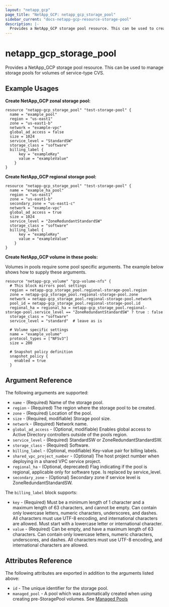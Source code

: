 ```yaml
---
layout: "netapp_gcp"
page_title: "NetApp_GCP: netapp_gcp_storage_pool"
sidebar_current: "docs-netapp-gcp-resource-storage-pool"
description: |-
  Provides a NetApp_GCP storage pool resource. This can be used to create a new storage pool on the GCP-CVS.
---
```


# netapp_gcp\_storage_pool

Provides a NetApp_GCP storage pool resource. This can be used to manage storage pools for volumes of service-type CVS.

## Example Usages

**Create NetApp_GCP zonal storage pool:**

```
resource "netapp-gcp_storage_pool" "test-storage-pool" {
  name = "example_pool"
  region = "us-east1"
  zone = "us-east1-b"
  network = "example-vpc"
  global_ad_access = false
  size = 1024
  service_level = "StandardSW"
  storage_class = "software"
  billing_label {
      key = "exampleKey"
      value = "exampleValue"
    }
}
```

**Create NetApp_GCP regional storage pool:**

```
resource "netapp-gcp_storage_pool" "test-storage-pool" {
  name = "example_ha_pool"
  region = "us-east1"
  zone = "us-east1-b"
  secondary_zone = "us-east1-c"
  network = "example-vpc"
  global_ad_access = true
  size = 1024
  service_level = "ZoneRedundantStandardSW"
  storage_class = "software"
  billing_label {
      key = "exampleKey"
      value = "exampleValue"
    }
}
```

**Create NetApp_GCP volume in these pools:**

Volumes in pools require some pool specific arguments. The example below shows how to supply these arguments.
```
resource "netapp-gcp_volume" "gcp-volume-nfs" {
  # This block mirrors pool settings
  region = netapp-gcp_storage_pool.regional-storage-pool.region
  zone = netapp-gcp_storage_pool.regional-storage-pool.zone
  network = netapp-gcp_storage_pool.regional-storage-pool.network
  pool_id = netapp-gcp_storage_pool.regional-storage-pool.id
  regional_ha = regional_ha = netapp-gcp_storage_pool.regional-storage-pool.service_level == "ZoneRedundantStandardSW" ? true : false
  storage_class = "software" 
  service_level = "standard"  # leave as is

  # Volume specific settings
  name = "example_volume"
  protocol_types = ["NFSv3"]
  size = 200

  # Snapshot policy definition
  snapshot_policy {
    enabled = true
  }
```

## Argument Reference

The following arguments are supported:

* `name` - (Required) Name of the storage pool.
* `region` - (Required) The region where the storage pool to be created.
* `zone` - (Required) Location of the pool.
* `size` - (Required, modifiable) Storage pool size.
* `network` - (Required) Network name.
* `global_ad_access` - (Optional, modifiable) Enables global access to Active Directory controllers outside of the pools region.
* `service_level` - (Required) StandardSW or ZoneRedundantStandardSW.
* `storage_class` - (Required) Software.
* `billing_label` - (Optional, modifiable) Key-value pair for billing labels.
* `shared_vpc_project_number` - (Optional) The host project number when deploying in a shared VPC service project.
* `regional_ha` - (Optional, deprecated) Flag indicating if the pool is regional, applicable only for software type. Is replaced by service_level.
* `secondary_zone` - (Optional) Secondary zone if service level is ZoneRedundantStandardSW.

The `billing_label` block supports:
* `key` - (Required) Must be a minimum length of 1 character and a maximum length of 63 characters, and cannot be empty. Can contain only lowercase letters, numeric characters, underscores, and dashes. All characters must use UTF-8 encoding, and international characters are allowed. Must start with a lowercase letter or international character.
* `value` - (Required) Can be empty, and have a maximum length of 63 characters. Can contain only lowercase letters, numeric characters, underscores, and dashes. All characters must use UTF-8 encoding, and international characters are allowed.

## Attributes Reference

The following attributes are exported in addition to the arguments listed above:

* `id` - The unique identifier for the storage pool.
* `managed_pool` - A pool which was automatically created when using creating pre-StoragePool volumes. See [Managed Pools](https://cloud.google.com/architecture/partners/netapp-cloud-volumes/storage-pools?hl=en_US#managed_pools)

